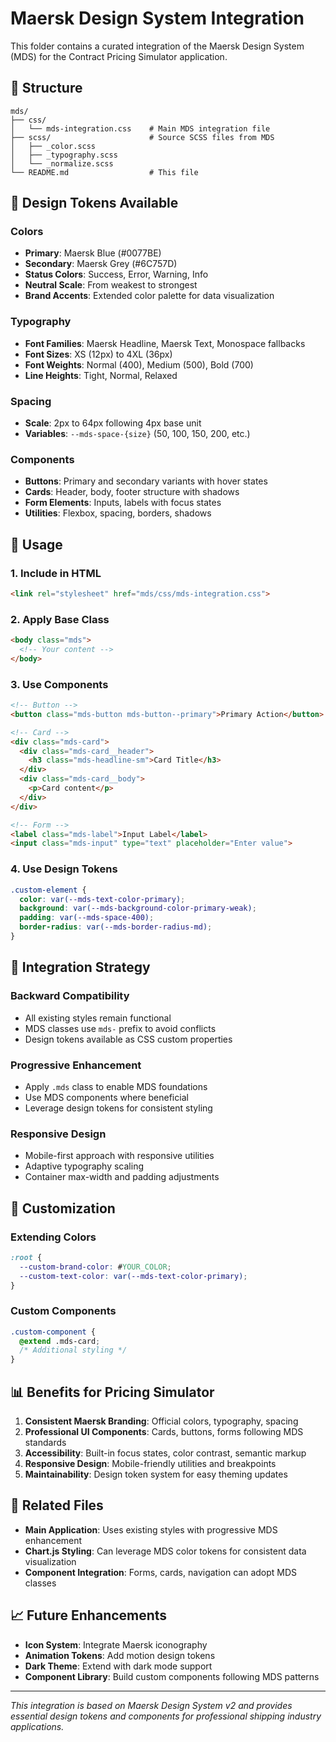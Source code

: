 # Maersk Design System Integration

This folder contains a curated integration of the Maersk Design System (MDS) for the Contract Pricing Simulator application.

## 📁 Structure

```
mds/
├── css/
│   └── mds-integration.css    # Main MDS integration file
├── scss/                      # Source SCSS files from MDS
│   ├── _color.scss
│   ├── _typography.scss
│   └── _normalize.scss
└── README.md                  # This file
```

## 🎨 Design Tokens Available

### **Colors**
- **Primary**: Maersk Blue (#0077BE)
- **Secondary**: Maersk Grey (#6C757D) 
- **Status Colors**: Success, Error, Warning, Info
- **Neutral Scale**: From weakest to strongest
- **Brand Accents**: Extended color palette for data visualization

### **Typography**
- **Font Families**: Maersk Headline, Maersk Text, Monospace fallbacks
- **Font Sizes**: XS (12px) to 4XL (36px)
- **Font Weights**: Normal (400), Medium (500), Bold (700)
- **Line Heights**: Tight, Normal, Relaxed

### **Spacing**
- **Scale**: 2px to 64px following 4px base unit
- **Variables**: `--mds-space-{size}` (50, 100, 150, 200, etc.)

### **Components**
- **Buttons**: Primary and secondary variants with hover states
- **Cards**: Header, body, footer structure with shadows
- **Form Elements**: Inputs, labels with focus states
- **Utilities**: Flexbox, spacing, borders, shadows

## 🚀 Usage

### **1. Include in HTML**
```html
<link rel="stylesheet" href="mds/css/mds-integration.css">
```

### **2. Apply Base Class**
```html
<body class="mds">
  <!-- Your content -->
</body>
```

### **3. Use Components**
```html
<!-- Button -->
<button class="mds-button mds-button--primary">Primary Action</button>

<!-- Card -->
<div class="mds-card">
  <div class="mds-card__header">
    <h3 class="mds-headline-sm">Card Title</h3>
  </div>
  <div class="mds-card__body">
    <p>Card content</p>
  </div>
</div>

<!-- Form -->
<label class="mds-label">Input Label</label>
<input class="mds-input" type="text" placeholder="Enter value">
```

### **4. Use Design Tokens**
```css
.custom-element {
  color: var(--mds-text-color-primary);
  background: var(--mds-background-color-primary-weak);
  padding: var(--mds-space-400);
  border-radius: var(--mds-border-radius-md);
}
```

## 🎯 Integration Strategy

### **Backward Compatibility**
- All existing styles remain functional
- MDS classes use `mds-` prefix to avoid conflicts
- Design tokens available as CSS custom properties

### **Progressive Enhancement**
- Apply `.mds` class to enable MDS foundations
- Use MDS components where beneficial
- Leverage design tokens for consistent styling

### **Responsive Design**
- Mobile-first approach with responsive utilities
- Adaptive typography scaling
- Container max-width and padding adjustments

## 🔧 Customization

### **Extending Colors**
```css
:root {
  --custom-brand-color: #YOUR_COLOR;
  --custom-text-color: var(--mds-text-color-primary);
}
```

### **Custom Components**
```css
.custom-component {
  @extend .mds-card;
  /* Additional styling */
}
```

## 📊 Benefits for Pricing Simulator

1. **Consistent Maersk Branding**: Official colors, typography, spacing
2. **Professional UI Components**: Cards, buttons, forms following MDS standards
3. **Accessibility**: Built-in focus states, color contrast, semantic markup
4. **Responsive Design**: Mobile-friendly utilities and breakpoints
5. **Maintainability**: Design token system for easy theming updates

## 🔗 Related Files

- **Main Application**: Uses existing styles with progressive MDS enhancement
- **Chart.js Styling**: Can leverage MDS color tokens for consistent data visualization
- **Component Integration**: Forms, cards, navigation can adopt MDS classes

## 📈 Future Enhancements

- **Icon System**: Integrate Maersk iconography
- **Animation Tokens**: Add motion design tokens
- **Dark Theme**: Extend with dark mode support
- **Component Library**: Build custom components following MDS patterns

---

*This integration is based on Maersk Design System v2 and provides essential design tokens and components for professional shipping industry applications.* 